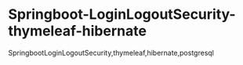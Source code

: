 # Springboot-LoginLogoutSecurity-thymeleaf-hibernate
SpringbootLoginLogoutSecurity,thymeleaf,hibernate,postgresql
